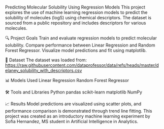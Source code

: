 Predicting Molecular Solubility Using Regression Models
This project explores the use of machine learning regression models to predict the solubility of molecules (logS) using chemical descriptors. The dataset is sourced from a public repository and includes descriptors for various molecules.

🔍 Project Goals
Train and evaluate regression models to predict molecular solubility.
Compare performance between Linear Regression and Random Forest Regressor.
Visualize model predictions and fit using matplotlib.

📁 Dataset
The dataset was loaded from:
https://raw.githubusercontent.com/dataprofessor/data/refs/heads/master/delaney_solubility_with_descriptors.csv

📊 Models Used
Linear Regression
Random Forest Regressor

🛠️ Tools and Libraries
Python
pandas
scikit-learn
matplotlib
NumPy

📈 Results
Model predictions are visualized using scatter plots, and performance comparison is demonstrated through trend line fitting.
This project was created as an introductory machine learning experiment by Sofia Hernandez, MS student in Artificial Intelligence in Analytics.
